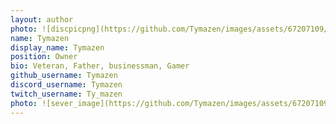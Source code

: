 ```yaml
---
layout: author
photo: ![discpicpng](https://github.com/Tymazen/images/assets/67207109/55fa611d-779b-47d2-8eb1-b0e3b62734e8)
name: Tymazen
display_name: Tymazen
position: Owner
bio: Veteran, Father, businessman, Gamer
github_username: Tymazen
discord_username: Tymazen
twitch_username: Ty_mazen
photo: ![sever_image](https://github.com/Tymazen/images/assets/67207109/66a5d7d1-7260-4a3c-8e13-a1f287ac7bc4)
---
```

